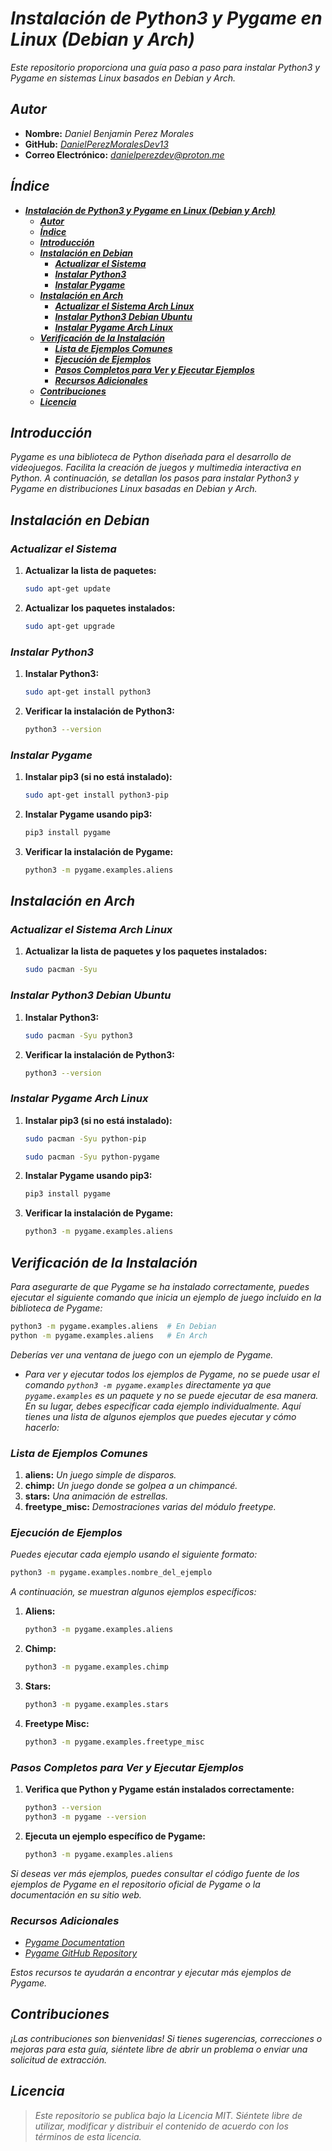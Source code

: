 <!-- Autor: Daniel Benjamin Perez Morales -->
<!-- GitHub: https://github.com/DanielPerezMoralesDev13 -->
<!-- Correo electrónico: danielperezdev@proton.me -->
# ***Instalación de Python3 y Pygame en Linux (Debian y Arch)***

*Este repositorio proporciona una guía paso a paso para instalar Python3 y Pygame en sistemas Linux basados en Debian y Arch.*

## ***Autor***

- **Nombre:** *Daniel Benjamin Perez Morales*
- **GitHub:** *[DanielPerezMoralesDev13](https://github.com/DanielPerezMoralesDev13)*
- **Correo Electrónico:** *<danielperezdev@proton.me>*

## ***Índice***

- [***Instalación de Python3 y Pygame en Linux (Debian y Arch)***](#instalación-de-python3-y-pygame-en-linux-debian-y-arch)
  - [***Autor***](#autor)
  - [***Índice***](#índice)
  - [***Introducción***](#introducción)
  - [***Instalación en Debian***](#instalación-en-debian)
    - [***Actualizar el Sistema***](#actualizar-el-sistema)
    - [***Instalar Python3***](#instalar-python3)
    - [***Instalar Pygame***](#instalar-pygame)
  - [***Instalación en Arch***](#instalación-en-arch)
    - [***Actualizar el Sistema Arch Linux***](#actualizar-el-sistema-arch-linux)
    - [***Instalar Python3 Debian Ubuntu***](#instalar-python3-debian-ubuntu)
    - [***Instalar Pygame Arch Linux***](#instalar-pygame-arch-linux)
  - [***Verificación de la Instalación***](#verificación-de-la-instalación)
    - [***Lista de Ejemplos Comunes***](#lista-de-ejemplos-comunes)
    - [***Ejecución de Ejemplos***](#ejecución-de-ejemplos)
    - [***Pasos Completos para Ver y Ejecutar Ejemplos***](#pasos-completos-para-ver-y-ejecutar-ejemplos)
    - [***Recursos Adicionales***](#recursos-adicionales)
  - [***Contribuciones***](#contribuciones)
  - [***Licencia***](#licencia)

## ***Introducción***

*Pygame es una biblioteca de Python diseñada para el desarrollo de videojuegos. Facilita la creación de juegos y multimedia interactiva en Python. A continuación, se detallan los pasos para instalar Python3 y Pygame en distribuciones Linux basadas en Debian y Arch.*

## ***Instalación en Debian***

### ***Actualizar el Sistema***

1. **Actualizar la lista de paquetes:**

    ```bash
    sudo apt-get update
    ```

2. **Actualizar los paquetes instalados:**

    ```bash
    sudo apt-get upgrade
    ```

### ***Instalar Python3***

1. **Instalar Python3:**

    ```bash
    sudo apt-get install python3
    ```

2. **Verificar la instalación de Python3:**

    ```bash
    python3 --version
    ```

### ***Instalar Pygame***

1. **Instalar pip3 (si no está instalado):**

    ```bash
    sudo apt-get install python3-pip
    ```

2. **Instalar Pygame usando pip3:**

    ```bash
    pip3 install pygame
    ```

3. **Verificar la instalación de Pygame:**

    ```bash
    python3 -m pygame.examples.aliens
    ```

## ***Instalación en Arch***

### ***Actualizar el Sistema Arch Linux***

1. **Actualizar la lista de paquetes y los paquetes instalados:**

    ```bash
    sudo pacman -Syu
    ```

### ***Instalar Python3 Debian Ubuntu***

1. **Instalar Python3:**

    ```bash
    sudo pacman -Syu python3
    ```

2. **Verificar la instalación de Python3:**

    ```bash
    python3 --version
    ```

### ***Instalar Pygame Arch Linux***

1. **Instalar pip3 (si no está instalado):**

    ```bash
    sudo pacman -Syu python-pip
    ```

    ```bash
    sudo pacman -Syu python-pygame
    ```

2. **Instalar Pygame usando pip3:**

    ```bash
    pip3 install pygame
    ```

3. **Verificar la instalación de Pygame:**

    ```bash
    python3 -m pygame.examples.aliens
    ```

## ***Verificación de la Instalación***

*Para asegurarte de que Pygame se ha instalado correctamente, puedes ejecutar el siguiente comando que inicia un ejemplo de juego incluido en la biblioteca de Pygame:*

```bash
python3 -m pygame.examples.aliens  # En Debian
python -m pygame.examples.aliens   # En Arch
```

*Deberías ver una ventana de juego con un ejemplo de Pygame.*

- *Para ver y ejecutar todos los ejemplos de Pygame, no se puede usar el comando `python3 -m pygame.examples` directamente ya que `pygame.examples` es un paquete y no se puede ejecutar de esa manera. En su lugar, debes especificar cada ejemplo individualmente. Aquí tienes una lista de algunos ejemplos que puedes ejecutar y cómo hacerlo:*

### ***Lista de Ejemplos Comunes***

1. **aliens:** *Un juego simple de disparos.*
2. **chimp:** *Un juego donde se golpea a un chimpancé.*
3. **stars:** *Una animación de estrellas.*
4. **freetype_misc:** *Demostraciones varias del módulo freetype.*

### ***Ejecución de Ejemplos***

*Puedes ejecutar cada ejemplo usando el siguiente formato:*

```bash
python3 -m pygame.examples.nombre_del_ejemplo
```

*A continuación, se muestran algunos ejemplos específicos:*

1. **Aliens:**

    ```bash
    python3 -m pygame.examples.aliens
    ```

2. **Chimp:**

    ```bash
    python3 -m pygame.examples.chimp
    ```

3. **Stars:**

    ```bash
    python3 -m pygame.examples.stars
    ```

4. **Freetype Misc:**

    ```bash
    python3 -m pygame.examples.freetype_misc
    ```

### ***Pasos Completos para Ver y Ejecutar Ejemplos***

1. **Verifica que Python y Pygame están instalados correctamente:**

    ```bash
    python3 --version
    python3 -m pygame --version
    ```

2. **Ejecuta un ejemplo específico de Pygame:**

    ```bash
    python3 -m pygame.examples.aliens
    ```

*Si deseas ver más ejemplos, puedes consultar el código fuente de los ejemplos de Pygame en el repositorio oficial de Pygame o la documentación en su sitio web.*

### ***Recursos Adicionales***

- *[Pygame Documentation](https://www.pygame.org/docs/)*
- *[Pygame GitHub Repository](https://github.com/pygame/pygame/tree/main/examples)*

*Estos recursos te ayudarán a encontrar y ejecutar más ejemplos de Pygame.*

## ***Contribuciones***

*¡Las contribuciones son bienvenidas! Si tienes sugerencias, correcciones o mejoras para esta guía, siéntete libre de abrir un problema o enviar una solicitud de extracción.*

## ***Licencia***

> *Este repositorio se publica bajo la Licencia MIT. Siéntete libre de utilizar, modificar y distribuir el contenido de acuerdo con los términos de esta licencia.*

